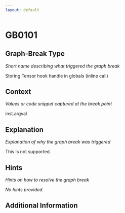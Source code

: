 ```yaml
---
layout: default
---
```

# GB0101

## Graph-Break Type
*Short name describing what triggered the graph break*

Storing Tensor hook handle in globals (inline call)

## Context
*Values or code snippet captured at the break point*

inst.argval

## Explanation
*Explanation of why the graph break was triggered*

This is not supported.

## Hints
*Hints on how to resolve the graph break*

*No hints provided.*


## Additional Information

<!-- ADDITIONAL INFORMATION START - Add custom information below this line -->

<!-- ADDITIONAL INFORMATION END -->

